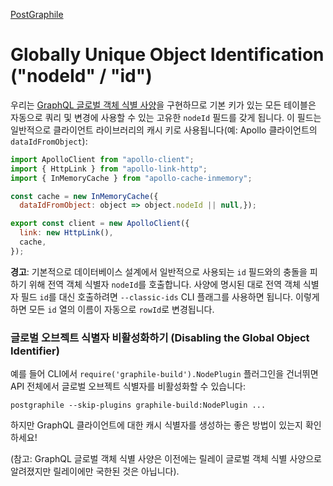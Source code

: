 [PostGraphile](https://www.graphile.org/)

# Globally Unique Object Identification ("nodeId" / "id")

우리는 [GraphQL 글로벌 객체 식별 사양](https://facebook.github.io/relay/graphql/objectidentification.htm)을 구현하므로 기본 키가 있는 모든 테이블은 자동으로 쿼리 및 변경에 사용할 수 있는 고유한 `nodeId` 필드를 갖게 됩니다. 이 필드는 일반적으로 클라이언트 라이브러리의 캐시 키로 사용됩니다(예: Apollo 클라이언트의 `dataIdFromObject`):

```js
import ApolloClient from "apollo-client";
import { HttpLink } from "apollo-link-http";
import { InMemoryCache } from "apollo-cache-inmemory";

const cache = new InMemoryCache({
  dataIdFromObject: object => object.nodeId || null,});

export const client = new ApolloClient({
  link: new HttpLink(),
  cache,
});
```

**경고**: 기본적으로 데이터베이스 설계에서 일반적으로 사용되는 `id` 필드와의 충돌을 피하기 위해 전역 객체 식별자 `nodeId`를 호출합니다. 사양에 명시된 대로 전역 객체 식별자 필드 `id`를 대신 호출하려면 `--classic-ids` CLI 플래그를 사용하면 됩니다. 이렇게 하면 모든 `id` 열의 이름이 자동으로 `rowId`로 변경됩니다.

### 글로벌 오브젝트 식별자 비활성화하기 (Disabling the Global Object Identifier)

예를 들어 CLI에서 `require('graphile-build').NodePlugin` 플러그인을 건너뛰면 API 전체에서 글로벌 오브젝트 식별자를 비활성화할 수 있습니다:

```text
postgraphile --skip-plugins graphile-build:NodePlugin ...
```

하지만 GraphQL 클라이언트에 대한 캐시 식별자를 생성하는 좋은 방법이 있는지 확인하세요!

(참고: GraphQL 글로벌 객체 식별 사양은 이전에는 릴레이 글로벌 객체 식별 사양으로 알려졌지만 릴레이에만 국한된 것은 아닙니다).

